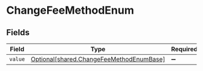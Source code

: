 # ChangeFeeMethodEnum


## Fields

| Field                                                                                      | Type                                                                                       | Required                                                                                   | Description                                                                                | Example                                                                                    |
| ------------------------------------------------------------------------------------------ | ------------------------------------------------------------------------------------------ | ------------------------------------------------------------------------------------------ | ------------------------------------------------------------------------------------------ | ------------------------------------------------------------------------------------------ |
| `value`                                                                                    | [Optional[shared.ChangeFeeMethodEnumBase]](../../models/shared/changefeemethodenumbase.md) | :heavy_minus_sign:                                                                         | N/A                                                                                        | EMD                                                                                        |